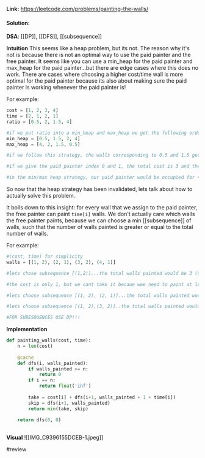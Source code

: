 
**Link:** https://leetcode.com/problems/painting-the-walls/
#### Solution:

**DSA**: [[DP]], [[DFS]], [[subsequence]]

**Intuition**
This seems like a heap problem, but its not. The reason why it's not is because there is not an optimal way to use the paid painter and the free painter. It seems like you can use a min_heap for the paid painter and max_heap for the paid painter...but there are edge cases where this does no work. There are cases where choosing a higher cost/time wall is more optimal for the paid painter because its also about making sure the paid painter is working whenever the paid painter is!

For example:
```python
cost = [1, 2, 3, 4]
time = [2, 1, 2, 1]
ratio = [0.5, 2, 1.5, 4]

#if we put ratio into a min_heap and max_heap we get the following order
min_heap = [0.5, 1.5, 2, 4]
max_heap = [4, 2, 1.5, 0.5]

#if we follow this strategy, the walls corresponding to 0.5 and 1.5 get painted by the paid painter which would cost 4. But the real min cost is 3! How?

#if we give the paid painter index 0 and 1, the total cost is 3 and the duration is 3 days, which means that the paid painter can paint index 2 and 3 in that time (needs only 2 days for that)!

#in the min/max heap strategy, our paid painter would be occupied for 4 days, and while that has a more favorable cost/time ratio, the total cost at the end would be greater because we only had to work for 2 days in order to activate the paid painter to finish the rest of the walls!
```

So now that the heap strategy has been invalidated, lets talk about how to actually solve this problem.

It boils down to this insight: for every wall that we assign to the paid painter, the free painter can paint `time[i]` walls. We don't actually care which walls the free painter paints, because we can choose a min [[subsequence]] of walls, such that the number of walls painted is greater or equal to the total number of walls. 

For example:
```python
#(cost, time) for simplicity
walls = [(1, 2), (2, 1), (3, 2), (4, 1)]

#lets chose subsequence [(1,2)]...the total walls painted would be 3 (the free painter can paint 1 wall for each unit of time (2 in this case), and the paid painter paints that single wall (1))

#the cost is only 1, but we cant take it becaue wee need to paint at least 4 walls, but we can only paint 3.

#lets choose subsequence [(1, 2), (2, 1)]...the total walls painted would be 5, so its possible to complete the job, and the total cost is 3.

#lets choose subsequence [(1, 2),(3, 2)]..the total walls painted would be 6, which completes the job but the cost is 4 which is greater than the previous subsequence and less optimal.

#FOR SUBESQUENCES USE DP!!!
```

**Implementation**
```python
def painting_walls(cost, time):
	n = len(cost)
	
	@cache
	def dfs(i, walls_painted):
		if walls_painted >= n:
			return 0
		if i == n:
			return float('inf')
			
		take = cost[i] + dfs(i+1, walls_painted + 1 + time[i])
		skip = dfs(i+1, walls_painted)
		return min(take, skip)
		
	return dfs(0, 0)
			
```

**Visual** 
![[IMG_C9396155DCEB-1.jpeg]]

#review 


